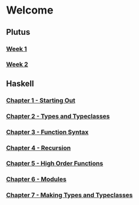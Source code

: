 # Welcome
## Plutus
### [Week 1](./plutus/week1/index.md)
### [Week 2](./plutus/week2/index.md)
## Haskell
### [Chapter 1 - Starting Out](./haskell/chapter1/index.md)
### [Chapter 2 - Types and Typeclasses](./haskell/chapter2/index.md)
### [Chapter 3 - Function Syntax](./haskell/chapter3/index.md)
### [Chapter 4 - Recursion](./haskell/chapter4/index.md)
### [Chapter 5 - High Order Functions](./haskell/chapter5/index.md)
### [Chapter 6 - Modules](./haskell/chapter6/index.md)
### [Chapter 7 - Making Types and Typeclasses](./haskell/chapter7/index.md)
